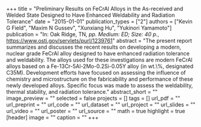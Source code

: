 +++
title = "Preliminary Results on FeCrAl Alloys in the As-received and Welded State Designed to Have Enhanced Weldability and Radiation Tolerance"
date = "2015-01-01"
publication_types = ["2"]
authors = ["Kevin G Field", "Maxim N Gussev", "Xunxiang Hu", "Yukinori Yamamoto"]
publication = "In: Oak Ridge, TN, _pp. Medium: ED; Size: 40 p._, https://www.osti.gov/servlets/purl/1239761"
abstract = "The present report summarizes and discusses the recent results on developing a modern, nuclear grade FeCrAl alloy designed to have enhanced radiation tolerance and weldability. The alloys used for these investigations are modern FeCrAl alloys based on a Fe-13Cr-5Al-2Mo-0.2Si-0.05Y alloy (in wt.\\%, designated C35M). Development efforts have focused on assessing the influence of chemistry and microstructure on the fabricability and performance of these newly developed alloys. Specific focus was made to assess the weldability, thermal stability, and radiation tolerance."
abstract_short = ""
image_preview = ""
selected = false
projects = []
tags = []
url_pdf = ""
url_preprint = ""
url_code = ""
url_dataset = ""
url_project = ""
url_slides = ""
url_video = ""
url_poster = ""
url_source = ""
math = true
highlight = true
[header]
image = ""
caption = ""
+++
